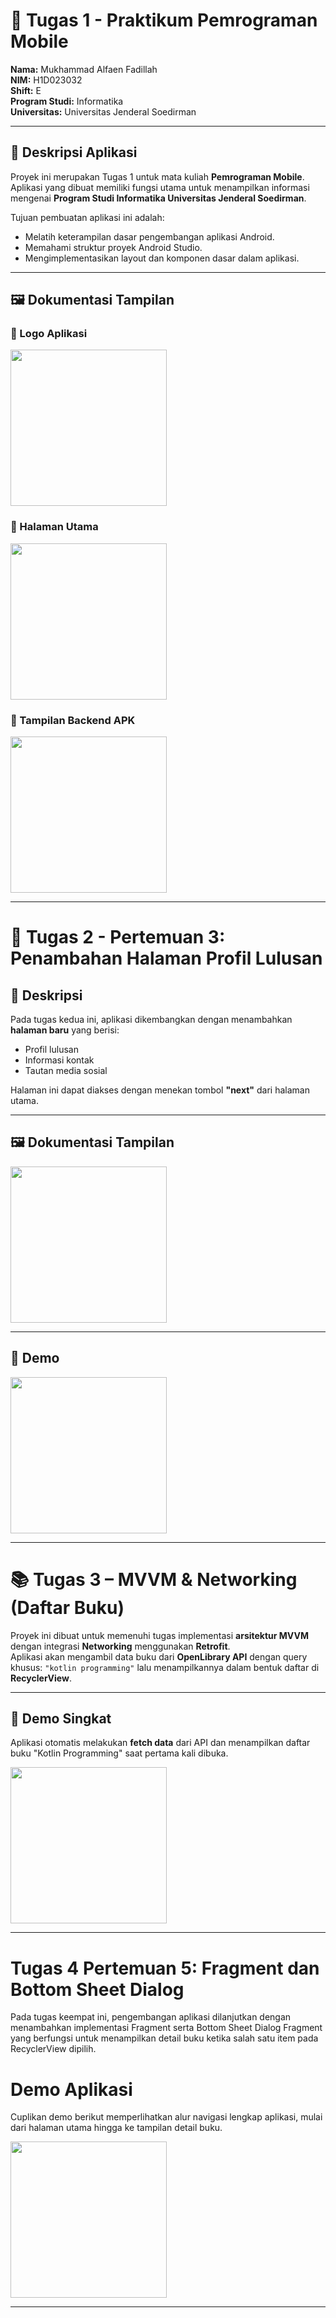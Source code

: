 # 📱 Tugas 1 - Praktikum Pemrograman Mobile  

**Nama:** Mukhammad Alfaen Fadillah  
**NIM:** H1D023032  
**Shift:** E  
**Program Studi:** Informatika  
**Universitas:** Universitas Jenderal Soedirman  

---

## 📖 Deskripsi Aplikasi  
Proyek ini merupakan Tugas 1 untuk mata kuliah **Pemrograman Mobile**.  
Aplikasi yang dibuat memiliki fungsi utama untuk menampilkan informasi mengenai **Program Studi Informatika Universitas Jenderal Soedirman**.  

Tujuan pembuatan aplikasi ini adalah:  
- Melatih keterampilan dasar pengembangan aplikasi Android.  
- Memahami struktur proyek Android Studio.  
- Mengimplementasikan layout dan komponen dasar dalam aplikasi.  

---

## 🖼️ Dokumentasi Tampilan  

### 🔹 Logo Aplikasi  
<img src="https://github.com/alpaenf/If-Unsoed-Mobile/blob/main/app/src/main/res/drawable/Gambar1.jpg" width="250">

### 🔹 Halaman Utama  
<img src="https://github.com/alpaenf/If-Unsoed-Mobile/blob/main/app/src/main/res/drawable/Gambar2.jpg" width="250">

### 🔹 Tampilan Backend APK  
<img src="https://github.com/alpaenf/If-Unsoed-Mobile/blob/main/app/src/main/res/drawable/Gambar3.jpg" width="250">  

---

# 📘 Tugas 2 - Pertemuan 3: Penambahan Halaman Profil Lulusan  

## 📖 Deskripsi  
Pada tugas kedua ini, aplikasi dikembangkan dengan menambahkan **halaman baru** yang berisi:  
- Profil lulusan  
- Informasi kontak  
- Tautan media sosial  

Halaman ini dapat diakses dengan menekan tombol **"next"** dari halaman utama.  

---

## 🖼️ Dokumentasi Tampilan  
<img src="https://github.com/alpaenf/If-Unsoed-Mobile/blob/main/app/src/main/res/drawable/Gambar%20WhatsApp%202025-09-22%20pukul%2022.37.31_76adcdc7.jpg" width="250">

---

## 📸 Demo  
<img src="https://github.com/alpaenf/If-Unsoed-Mobile/blob/main/app/src/main/res/drawable/Demo_Praktikum%20(1).gif" width="250">  

---

# 📚 Tugas 3 – MVVM & Networking (Daftar Buku)  

Proyek ini dibuat untuk memenuhi tugas implementasi **arsitektur MVVM** dengan integrasi **Networking** menggunakan **Retrofit**.  
Aplikasi akan mengambil data buku dari **OpenLibrary API** dengan query khusus: `"kotlin programming"` lalu menampilkannya dalam bentuk daftar di **RecyclerView**.  

---

## 📸 Demo Singkat  
Aplikasi otomatis melakukan **fetch data** dari API dan menampilkan daftar buku "Kotlin Programming" saat pertama kali dibuka.  

  <img src="https://github.com/alpaenf/If-Unsoed-Mobile/blob/main/app/src/main/res/raw/demopertemuan4.gif" width="250"/>

---

# Tugas 4 Pertemuan 5: Fragment dan Bottom Sheet Dialog
Pada tugas keempat ini, pengembangan aplikasi dilanjutkan dengan menambahkan implementasi Fragment serta Bottom Sheet Dialog Fragment yang berfungsi untuk menampilkan detail buku ketika salah satu item pada RecyclerView dipilih.

# Demo Aplikasi
Cuplikan demo berikut memperlihatkan alur navigasi lengkap aplikasi, mulai dari halaman utama hingga ke tampilan detail buku.

 <img src="https://github.com/alpaenf/If-Unsoed-Mobile/blob/main/app/src/main/res/raw/demo_pertemuan5.gif" width="250"/>
 
---
